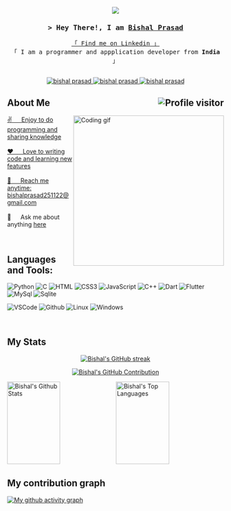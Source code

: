 <p align="center">
  <a href="https://github.com/bishal-p"><img src="https://readme-typing-svg.herokuapp.com/?lines=Self%20Taught%20Programmer;Always%20learning%20new%20things&center=true&width=380&height=45"></a>
</p>
<!-- Intro  -->
<h3 align="center">
        <samp>&gt; Hey There!, I am
                <b><a target="_blank" href="https://bishalprasad05.netlify.app">Bishal Prasad</a></b>
        </samp>
</h3>

<p align="center"> 
  <samp>
    <a href="https://linkedin.com/in/bishalprasad05">「 Find me on Linkedin 」</a>
    <br>
    「 I am a programmer and appplication developer from <b>India</b> 」
    <br>
    <br>
  </samp>
</p>
<p align="center">
 <a href="https://linkedin.com/in/bishalprasad05" target="_blank">
  <img src="https://img.shields.io/badge/LinkedIn-0077B5?style=for-the-badge&logo=linkedin&logoColor=white" alt="bishal prasad"/>
 </a>
 <a href="https://instagram.com/bishalprasad05" target="_blank">
  <img src="https://img.shields.io/badge/Instagram-fe4164?style=for-the-badge&logo=instagram&logoColor=white" alt="bishal prasad" />
 </a> 
 <a href="https://www.hackerrank.com/bishalprasad2511" target="_blank">
  <img src="https://img.shields.io/badge/-Hackerrank-2EC866?style=for-the-badge&logo=HackerRank&logoColor=white" alt="bishal prasad"  />
  </a> 
</p>

<!-- About Section -->
## About Me <a href="https://komarev.com/ghpvc/?username=bishal-p"><img align="right" src="https://komarev.com/ghpvc/?username=bishal-p&label=Visitors&color=0e75b6&style=flat" alt="Profile visitor" />
 
<p>
 <img align="right" width="350" src="https://github.com/Bishal-P/Bishal-P/assets/120594033/a566f575-0bb2-410b-bc60-f8d7eb5a0d81" alt="Coding gif" />

 ✌️ &emsp; Enjoy to do programming and sharing knowledge <br/>  <br>
 ❤️ &emsp; Love to writing code and learning new features<br/>  <br>
 📧 &emsp; Reach me anytime: bishalprasad251122@gmail.com<br/>  <br>
 💬 &emsp; Ask me about anything [here](https://github.com/bishal-p/bishal-p/issues)

</p>

<br>


## Languages and Tools:

![Python](https://img.shields.io/badge/Python-FFD43B?style=for-the-badge&logo=python&logoColor=blue)
![C](	https://img.shields.io/badge/C-00599C?style=for-the-badge&logo=c&logoColor=white)
![HTML](https://img.shields.io/badge/HTML5-E34F26?style=for-the-badge&logo=html5&logoColor=white)
![CSS3](https://img.shields.io/badge/CSS3-1572B6?style=for-the-badge&logo=css3&logoColor=white)
![JavaScript](https://img.shields.io/badge/JavaScript-323330?style=for-the-badge&logo=javascript&logoColor=F7DF1E)
![C++](https://img.shields.io/badge/C%2B%2B-00599C?style=for-the-badge&logo=c%2B%2B&logoColor=white)
![Dart](https://img.shields.io/badge/Dart-0175C2?style=for-the-badge&logo=dart&logoColor=white)
![Flutter](https://img.shields.io/badge/Flutter-02569B?style=for-the-badge&logo=flutter&logoColor=white)
![MySql](https://img.shields.io/badge/MySQL-005C84?style=for-the-badge&logo=mysql&logoColor=white)
![Sqlite](https://img.shields.io/badge/SQLite-07405E?style=for-the-badge&logo=sqlite&logoColor=white)

![VSCode](https://img.shields.io/badge/Visual_Studio-0078d7?style=for-the-badge&logo=visual%20studio&logoColor=white)
![Github](https://img.shields.io/badge/Git-F05032?style=for-the-badge&logo=git&logoColor=white)
![Linux](https://img.shields.io/badge/Linux-FCC624?style=for-the-badge&logo=linux&logoColor=black)
![Windows](https://img.shields.io/badge/Windows-0078D6?style=for-the-badge&logo=windows&logoColor=white)

<br/>

## My Stats

<p align="center">
  <a href="https://github.com/bishal-p">
    <img src="https://github-readme-streak-stats.herokuapp.com/?user=bishal-p&theme=radical&border=7F3FBF&background=0D1117" alt="Bishal's GitHub streak"/>
  </a>
</p>

<p align="center">
  <a href="https://github.com/bishal-p">
    <img src="https://github-profile-summary-cards.vercel.app/api/cards/profile-details?username=bishal-p&theme=radical" alt="Bishal's GitHub Contribution"/>
  </a>
</p>

<a> 
<!--   [![My Awesome Stats](https://awesome-github-stats.azurewebsites.net/user-stats/Bishal-P?cardType=github&theme=github-dark&preferLogin=false&Border=DD2727&Title=DD2727)](https://git.io/awesome-stats-card) -->
    <a href="https://github.com/bishal-p"><img alt="Bishal's Github Stats" src="https://denvercoder1-github-readme-stats.vercel.app/api?username=bishal-p&show_icons=true&count_private=true&theme=react&border_color=7F3FBF&bg_color=0D1117&title_color=F85D7F&icon_color=F8D866" height="192px" width="49.5%"/></a>
  <a href="https://github.com/bishal-p"><img alt="Bishal's Top Languages" src="https://denvercoder1-github-readme-stats.vercel.app/api/top-langs/?username=bishal-p&langs_count=8&layout=compact&theme=react&border_color=7F3FBF&bg_color=0D1117&title_color=F85D7F&icon_color=F8D866" height="192px" width="49.5%"/></a>
  <br/>
</a>

## My contribution graph

[![My github activity graph](https://github-readme-activity-graph.vercel.app/graph?username=bishal-p&bg_color=0D1117&color=7F3FBF&line=&F3FBF&point=7F3FBF&area=true&hide_border=true&area_color=FFFFFF&title_color=FFFFFF&custom_title=My%20GitHub%20Activity%20Graph&height=250)](https://github.com/bishal-p/github-readme-activity-graph)

